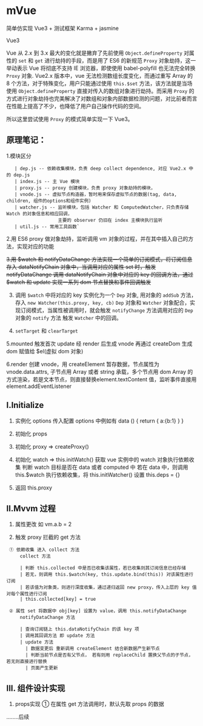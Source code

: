 # mVue
  简单仿实现 Vue3 + 测试框架 Karma + jasmine
  
  Vue3
  
  Vue 从 2.x 到 3.x 最大的变化就是撇弃了先前使用 `Object.defineProperty` 对属性的 `set` 和 `get` 进行劫持的手段，而是用了 ES6 的新规范 `Proxy` 对象劫持，这一举动表示 Vue 将彻底不支持 IE 浏览器，即使使用 babel-polyfill 也无法完全转换 `Proxy` 对象. Vue2.x 版本中，vue 无法检测数组长度变化，而通过重写 Array 的 8 个方法，对于特殊变化，用户只能通过使用 `this.$set` 方法，该方法就是当场使用 `Object.defineProperty` 直接对传入的数组对象进行劫持。而采用 `Proxy` 的方式进行对象劫持也完美解决了对数组和对象内部数据检测的问题，对比前者而言在性能上提高了不少，也降低了用户自己操作代码的空间。
  
  所以这里尝试使用 `Proxy` 的模式简单实现一下 Vue3。
  
## 原理笔记：
   1.模块区分
   ```
      | dep.js -- 依赖收集模块，负责 deep collect dependence, 对应 Vue2.x 中的 dep.js
      | index.js -- 主 Vue 模块
      | proxy.js -- proxy 创建模块，负责 proxy 对象劫持的模块，
      | vnode.js -- 虚拟节点构造器，暂时用来保存虚拟节点的数据(tag, data, children, 组件的options和组件实例)
      | watcher.js -- 监听模块，包括 Watcher 和 ComputedWatcher，只负责存储 Watch 的对象信息和相应回调，
                      主要的 observer 仍旧在 index 主模块执行监听
      | util.js -- 常用工具函数`
   ```
   2.用 ES6 proxy 做对象劫持，监听调用 vm 对象的过程，并在其中插入自己的方法，实现对应的功能
   
   ~~3.用 $watch 和 notifyDataChange 方法实现一个简单的订阅模式，将订阅信息存入 dataNotifyChain 对象中，当调用对应的属性 set 时，触发 notifyDataChange 调用 dataNotifyChain 对象中对应的 key 的回调方法，通过 $watch 和 update 实现一系列 dom 节点替换和事件回调触发~~
   
   3. 调用 `$watch` 中将对应的 key 实例化为一个 `Dep` 对象, 用对象的 `addSub` 方法，存入 `new Watcher(this.proxy, key, cb)`
      `Dep` 对象和 `Watcher` 对象配合，实现订阅模式，当属性被调用时，就会触发 `notifyChange` 方法调用对应的 `Dep` 对象的 `notify` 方法
      触发 `Watcher` 中的回调。
   
   4. `setTarget` 和 `clearTarget` 
   
   5.mounted 触发首次 update 经 render 后生成 vnode 再通过 createDom 生成 dom 赋值给 $el(虚拟 dom 对象)

   6.render 创建 vnode，用 createElement 暂存数据，节点属性为 vnode.data.attrs, 子节点用 Array 或者 string 承载，多个节点用 dom Array 的方式渲染，若是文本节点，则直接替换element.textContent 值，监听事件直接用 element.addEventListener

## Ⅰ.Initialize
   1. 实例化 options 传入配置 options 中例如有 data () { return { a:{b:1} } }

   2. 初始化 props

   3. 初始化 proxy => createProxy()

   4. 初始化 watch => 
            this.initWatch() 获取 vue 实例中的 watch 对象执行依赖收集
                 判断 watch 目标是否在 data 或者 computed 中
                 若在 data 中，则调用 this.$watch 执行依赖收集，将
            this.initWatcher() 设置 this.deps = {}

   5. 返回 this.proxy

## Ⅱ.Mvvm 过程
   1. 属性更改 如 vm.a.b = 2
     
   2. 触发 proxy 拦截的 get 方法
   ```
    ① 依赖收集 进入 collect 方法
        collect 方法
        
        | 判断 this.collected 中是否已收集该属性，若已收集则其订阅信息已经存储
        | 若无，则调用 this.$watch(key, this.update.bind(this)) 对该属性进行订阅
        | 若该值为对象类，则进行深度收集，通过递归返回 new proxy，传入上层的 key 值对每个属性进行订阅
        | this.collected[key] = true
        
    ② 属性 set 将数据中 obj[key] 设置为 value，调用 this.notifyDataChange
        notifyDataChange 方法
        
        | 查询订阅链上 this.dataNotifyChain 的该 key 项
        | 调用其回调方法 即 update 方法
        | update 方法
          | 数据变更后 重新调用 createElement 结合新数据产生新节点
          | 判断当前节点是否有父节点， 若有则用 replaceChild 置换父节点的子节点，若无则直接进行替换
          | 页面产生更新
   ```
## III. 组件设计实现
   1. props实现
     ① 在属性 get 方法调用时，默认先取 props 的数据

........后续
      
